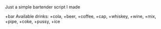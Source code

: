 Just a simple bartender script I made

+bar
Available drinks: +cola, +beer, +coffee, +cap, +whiskey, +wine, +mix, +pipe, +coke, +pussy, +ice